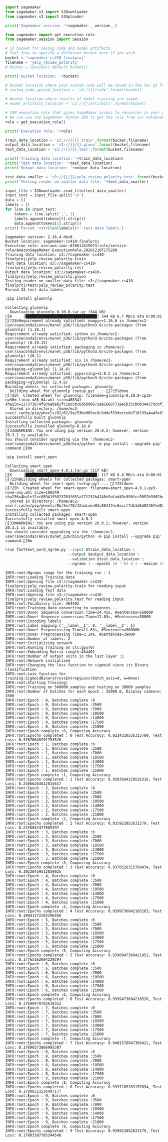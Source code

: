 ```python
import sagemaker
from sagemaker.s3 import S3Downloader
from sagemaker.s3 import S3Uploader

print('Sagemaker version: '+sagemaker.__version__)

from sagemaker import get_execution_role
from sagemaker.session import Session

# S3 bucket for saving code and model artifacts.
# Feel free to specify a different bucket here if you wish.
bucket = 'sagemaker-cs410-finalproj'
filename = 'yelp_review_polarity'
# bucket = Session().default_bucket()

print('Bucket location: '+bucket)

# Bucket location where your custom code will be saved in the tar.gz format.
# custom_code_upload_location = 's3://{}/code'.format(bucket)

# Bucket location where results of model training are saved.
# model_artifacts_location = 's3://{}/artifacts'.format(bucket)

# IAM execution role that gives SageMaker access to resources in your AWS account.
# We can use the SageMaker Python SDK to get the role from our notebook environment. 
role = get_execution_role()

print('Execution role: '+role)

train_data_location = 's3://{}/{}.train'.format(bucket,filename)
output_data_location = 's3://{}/{}.gluon'.format(bucket,filename)
test_data_location = 's3://{}/{}.test'.format(bucket,filename)

print('Training data location: '+train_data_location)
print('Test data location: '+test_data_location)
print('Output data location: '+output_data_location)

test_data_smaller = 's3://{}/{}/yelp_review_polarity.test'.format(bucket,'test')
print('Testing reader on smaller data file: '+test_data_smaller)

input_file = S3Downloader.read_file(test_data_smaller)
input_text = input_file.split('\n')
data = []
labels = []
for line in input_text:
    tokens = line.split(',', 1)
    labels.append(tokens[0].strip())
    data.append(tokens[1].strip())
print('Parsed '+str(len(labels))+' test data labels')
```

    Sagemaker version: 2.16.4.dev0
    Bucket location: sagemaker-cs410-finalproj
    Execution role: arn:aws:iam::876612415673:role/service-role/AmazonSageMaker-ExecutionRole-20201210T175209
    Training data location: s3://sagemaker-cs410-finalproj/yelp_review_polarity.train
    Test data location: s3://sagemaker-cs410-finalproj/yelp_review_polarity.test
    Output data location: s3://sagemaker-cs410-finalproj/yelp_review_polarity.gluon
    Testing reader on smaller data file: s3://sagemaker-cs410-finalproj/test/yelp_review_polarity.test
    Parsed 33 test data labels



```python
!pip install gluonnlp
```

    Collecting gluonnlp
      Downloading gluonnlp-0.10.0.tar.gz (344 kB)
    [K     |████████████████████████████████| 344 kB 6.7 MB/s eta 0:00:01
    [?25hRequirement already satisfied: numpy>=1.16.0 in /home/ec2-user/anaconda3/envs/mxnet_p36/lib/python3.6/site-packages (from gluonnlp) (1.18.1)
    Requirement already satisfied: cython in /home/ec2-user/anaconda3/envs/mxnet_p36/lib/python3.6/site-packages (from gluonnlp) (0.29.15)
    Requirement already satisfied: packaging in /home/ec2-user/anaconda3/envs/mxnet_p36/lib/python3.6/site-packages (from gluonnlp) (20.1)
    Requirement already satisfied: six in /home/ec2-user/anaconda3/envs/mxnet_p36/lib/python3.6/site-packages (from packaging->gluonnlp) (1.14.0)
    Requirement already satisfied: pyparsing>=2.0.2 in /home/ec2-user/anaconda3/envs/mxnet_p36/lib/python3.6/site-packages (from packaging->gluonnlp) (2.4.6)
    Building wheels for collected packages: gluonnlp
      Building wheel for gluonnlp (setup.py) ... [?25ldone
    [?25h  Created wheel for gluonnlp: filename=gluonnlp-0.10.0-cp36-cp36m-linux_x86_64.whl size=468341 sha256=127373874f936ebab2fc1865bc6d6bd8672aa16607719e5b35cb0b344370c0f3
      Stored in directory: /home/ec2-user/.cache/pip/wheels/62/62/9a/53be069ac8c9dde533dacce0e716193a4a43e87b5d37f5008c
    Successfully built gluonnlp
    Installing collected packages: gluonnlp
    Successfully installed gluonnlp-0.10.0
    [33mWARNING: You are using pip version 20.0.2; however, version 20.3.1 is available.
    You should consider upgrading via the '/home/ec2-user/anaconda3/envs/mxnet_p36/bin/python -m pip install --upgrade pip' command.[0m



```python
!pip install smart_open
```

    Collecting smart_open
      Downloading smart_open-4.0.1.tar.gz (117 kB)
    [K     |████████████████████████████████| 117 kB 6.4 MB/s eta 0:00:01
    [?25hBuilding wheels for collected packages: smart-open
      Building wheel for smart-open (setup.py) ... [?25ldone
    [?25h  Created wheel for smart-open: filename=smart_open-4.0.1-py3-none-any.whl size=108249 sha256=4ba1ef2cc0894193823763f651a17f232b4148e9afad49c090fcc5052b3962bd
      Stored in directory: /home/ec2-user/.cache/pip/wheels/8b/5e/70/42adcaea93c80417ec6accf7db1d6d02367ed02f2254cd5eef
    Successfully built smart-open
    Installing collected packages: smart-open
    Successfully installed smart-open-4.0.1
    [33mWARNING: You are using pip version 20.0.2; however, version 20.3.1 is available.
    You should consider upgrading via the '/home/ec2-user/anaconda3/envs/mxnet_p36/bin/python -m pip install --upgrade pip' command.[0m



```python
%run fasttext_word_ngram.py --input $train_data_location \
                            --output $output_data_location \
                            --validation $test_data_location \
                            --ngrams 1 --epochs 10 --lr 0.1 --emsize 100 --gpu=0
```

    INFO:root:Ngrams range for the training run : 1
    INFO:root:Loading Training data
    INFO:root:Opening file s3://sagemaker-cs410-finalproj/yelp_review_polarity.train for reading input
    INFO:root:Loading Test data
    INFO:root:Opening file s3://sagemaker-cs410-finalproj/yelp_review_polarity.test for reading input
    INFO:root:Vocabulary size: 464402
    INFO:root:Training data converting to sequences...
    INFO:root:Done! Sequence conversion Time=34.45s, #Sentences=560000
    INFO:root:Done! Sequence conversion Time=12.03s, #Sentences=38000
    INFO:root:Encoding labels
    INFO:root:Label mapping:{'__label__1': 0, '__label__2': 1}
    INFO:root:Done! Preprocessing Time=11.63s, #Sentences=560000
    INFO:root:Done! Preprocessing Time=3.14s, #Sentences=38000
    INFO:root:Number of labels: 2
    INFO:root:Initializing network
    INFO:root:Running Training on ctx:gpu(0)
    INFO:root:Embedding Matrix Length:464402
    INFO:root:Number of output units in the last layer :1
    INFO:root:Network initialized
    INFO:root:Changing the loss function to sigmoid since its Binary Classification
    INFO:root:Loss function for training:SigmoidBinaryCrossEntropyLoss(batch_axis=0, w=None)
    INFO:root:Starting Training!
    INFO:root:Training on 560000 samples and testing on 38000 samples
    INFO:root:Number of batches for each epoch : 35000.0, Display cadence: 3500
    INFO:root:Epoch : 0, Batches complete :0
    INFO:root:Epoch : 0, Batches complete :3500
    INFO:root:Epoch : 0, Batches complete :7000
    INFO:root:Epoch : 0, Batches complete :10500
    INFO:root:Epoch : 0, Batches complete :14000
    INFO:root:Epoch : 0, Batches complete :17500
    INFO:root:Epoch : 0, Batches complete :21000
    INFO:root:Epoch complete :0, Computing Accuracy
    INFO:root:Epochs completed : 0 Test Accuracy: 0.9224210526315789, Test Loss: 0.37670645791753526
    INFO:root:Epoch : 1, Batches complete :0
    INFO:root:Epoch : 1, Batches complete :3500
    INFO:root:Epoch : 1, Batches complete :7000
    INFO:root:Epoch : 1, Batches complete :10500
    INFO:root:Epoch : 1, Batches complete :14000
    INFO:root:Epoch : 1, Batches complete :17500
    INFO:root:Epoch : 1, Batches complete :21000
    INFO:root:Epoch complete :1, Computing Accuracy
    INFO:root:Epochs completed : 1 Test Accuracy: 0.9303684210526316, Test Loss: 0.24866203612015617
    INFO:root:Epoch : 2, Batches complete :0
    INFO:root:Epoch : 2, Batches complete :3500
    INFO:root:Epoch : 2, Batches complete :7000
    INFO:root:Epoch : 2, Batches complete :10500
    INFO:root:Epoch : 2, Batches complete :14000
    INFO:root:Epoch : 2, Batches complete :17500
    INFO:root:Epoch : 2, Batches complete :21000
    INFO:root:Epoch complete :2, Computing Accuracy
    INFO:root:Epochs completed : 2 Test Accuracy: 0.935921052631579, Test Loss: 0.2255847477009397
    INFO:root:Epoch : 3, Batches complete :0
    INFO:root:Epoch : 3, Batches complete :3500
    INFO:root:Epoch : 3, Batches complete :7000
    INFO:root:Epoch : 3, Batches complete :10500
    INFO:root:Epoch : 3, Batches complete :14000
    INFO:root:Epoch : 3, Batches complete :17500
    INFO:root:Epoch : 3, Batches complete :21000
    INFO:root:Epoch complete :3, Computing Accuracy
    INFO:root:Epochs completed : 3 Test Accuracy: 0.9370526315789474, Test Loss: 0.19228459512859025
    INFO:root:Epoch : 4, Batches complete :0
    INFO:root:Epoch : 4, Batches complete :3500
    INFO:root:Epoch : 4, Batches complete :7000
    INFO:root:Epoch : 4, Batches complete :10500
    INFO:root:Epoch : 4, Batches complete :14000
    INFO:root:Epoch : 4, Batches complete :17500
    INFO:root:Epoch : 4, Batches complete :21000
    INFO:root:Epoch complete :4, Computing Accuracy
    INFO:root:Epochs completed : 4 Test Accuracy: 0.9399736842105263, Test Loss: 0.18041272283296456
    INFO:root:Epoch : 5, Batches complete :0
    INFO:root:Epoch : 5, Batches complete :3500
    INFO:root:Epoch : 5, Batches complete :7000
    INFO:root:Epoch : 5, Batches complete :10500
    INFO:root:Epoch : 5, Batches complete :14000
    INFO:root:Epoch : 5, Batches complete :17500
    INFO:root:Epoch : 5, Batches complete :21000
    INFO:root:Epoch complete :5, Computing Accuracy
    INFO:root:Epochs completed : 5 Test Accuracy: 0.9398947368421052, Test Loss: 0.17765162684229294
    INFO:root:Epoch : 6, Batches complete :0
    INFO:root:Epoch : 6, Batches complete :3500
    INFO:root:Epoch : 6, Batches complete :7000
    INFO:root:Epoch : 6, Batches complete :10500
    INFO:root:Epoch : 6, Batches complete :14000
    INFO:root:Epoch : 6, Batches complete :17500
    INFO:root:Epoch : 6, Batches complete :21000
    INFO:root:Epoch complete :6, Computing Accuracy
    INFO:root:Epochs completed : 6 Test Accuracy: 0.9399473684210526, Test Loss: 0.17690470782618312
    INFO:root:Epoch : 7, Batches complete :0
    INFO:root:Epoch : 7, Batches complete :3500
    INFO:root:Epoch : 7, Batches complete :7000
    INFO:root:Epoch : 7, Batches complete :10500
    INFO:root:Epoch : 7, Batches complete :14000
    INFO:root:Epoch : 7, Batches complete :17500
    INFO:root:Epoch : 7, Batches complete :21000
    INFO:root:Epoch complete :7, Computing Accuracy
    INFO:root:Epochs completed : 7 Test Accuracy: 0.9401578947368421, Test Loss: 0.17890373866995307
    INFO:root:Epoch : 8, Batches complete :0
    INFO:root:Epoch : 8, Batches complete :3500
    INFO:root:Epoch : 8, Batches complete :7000
    INFO:root:Epoch : 8, Batches complete :10500
    INFO:root:Epoch : 8, Batches complete :14000
    INFO:root:Epoch : 8, Batches complete :17500
    INFO:root:Epoch : 8, Batches complete :21000
    INFO:root:Epoch complete :8, Computing Accuracy
    INFO:root:Epochs completed : 8 Test Accuracy: 0.9397105263157894, Test Loss: 0.17806511536407177
    INFO:root:Epoch : 9, Batches complete :0
    INFO:root:Epoch : 9, Batches complete :3500
    INFO:root:Epoch : 9, Batches complete :7000
    INFO:root:Epoch : 9, Batches complete :10500
    INFO:root:Epoch : 9, Batches complete :14000
    INFO:root:Epoch : 9, Batches complete :17500
    INFO:root:Epoch : 9, Batches complete :21000
    INFO:root:Epoch complete :9, Computing Accuracy
    INFO:root:Epochs completed : 9 Test Accuracy: 0.939921052631579, Test Loss: 0.17803387705344548



```python

```
